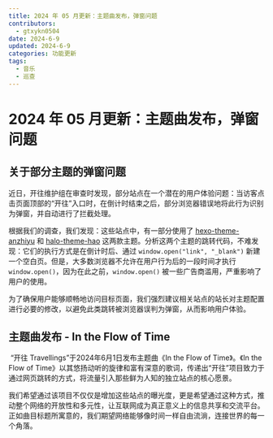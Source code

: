 ```yaml
---
title: 2024 年 05 月更新：主题曲发布，弹窗问题
contributors:
  - gtxykn0504
date: 2024-6-9
updated: 2024-6-9
categories: 功能更新
tags:
  - 音乐
  - 巡查
---
```


# 2024 年 05 月更新：主题曲发布，弹窗问题

## 关于部分主题的弹窗问题

​	近日，开往维护组在审查时发现，部分站点在一个潜在的用户体验问题：当访客点击页面顶部的“开往”入口时，在倒计时结束之后，部分浏览器错误地将此行为识别为弹窗，并自动进行了拦截处理。

  根据我们的调查，我们发现：这些站点中，有一部分使用了 [hexo-theme-anzhiyu](https://github.com/anzhiyu-c/hexo-theme-anzhiyu) 和 [halo-theme-hao](https://github.com/chengzhongxue/halo-theme-hao) 这两款主题。分析这两个主题的跳转代码，不难发现：它们的执行方式是在倒计时后、通过 `window.open("link", "_blank")` 新建一个空白页。但是，大多数浏览器不允许在用户行为后的一段时间才执行 `window.open()`，因为在此之前，`window.open()` 被一些广告商滥用，严重影响了用户的使用。
  
  为了确保用户能够顺畅地访问目标页面，我们强烈建议相关站点的站长对主题配置进行必要的修改，以避免此类跳转被浏览器误判为弹窗，从而影响用户体验。

## 主题曲发布 - In the Flow of Time

​	“开往 Travellings”于2024年6月1日发布主题曲《In the Flow of Time》。《In the Flow of Time》以其悠扬动听的旋律和富有深意的歌词，传递出“开往”项目致力于通过网页跳转的方式，将流量引入那些鲜为人知的独立站点的核心愿景。

​	我们希望通过该项目不仅仅是增加这些站点的曝光度，更是希望通过这种方式，推动整个网络的开放性和多元性，让互联网成为真正意义上的信息共享和交流平台。正如曲目标题所寓意的，我们期望网络能够像时间一样自由流淌，连接世界的每一个角落。

